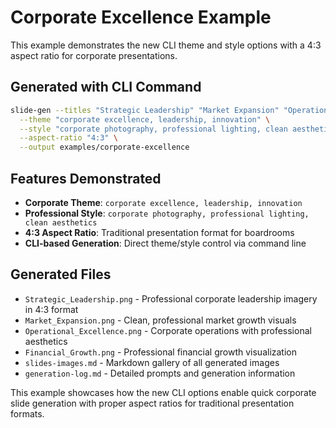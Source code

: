 # Corporate Excellence Example

This example demonstrates the new CLI theme and style options with a 4:3 aspect ratio for corporate presentations.

## Generated with CLI Command

```bash
slide-gen --titles "Strategic Leadership" "Market Expansion" "Operational Excellence" "Financial Growth" \
  --theme "corporate excellence, leadership, innovation" \
  --style "corporate photography, professional lighting, clean aesthetics" \
  --aspect-ratio "4:3" \
  --output examples/corporate-excellence
```

## Features Demonstrated

- **Corporate Theme**: `corporate excellence, leadership, innovation`
- **Professional Style**: `corporate photography, professional lighting, clean aesthetics`
- **4:3 Aspect Ratio**: Traditional presentation format for boardrooms
- **CLI-based Generation**: Direct theme/style control via command line

## Generated Files

- `Strategic_Leadership.png` - Professional corporate leadership imagery in 4:3 format
- `Market_Expansion.png` - Clean, professional market growth visuals
- `Operational_Excellence.png` - Corporate operations with professional aesthetics
- `Financial_Growth.png` - Professional financial growth visualization
- `slides-images.md` - Markdown gallery of all generated images
- `generation-log.md` - Detailed prompts and generation information

This example showcases how the new CLI options enable quick corporate slide generation with proper aspect ratios for traditional presentation formats.